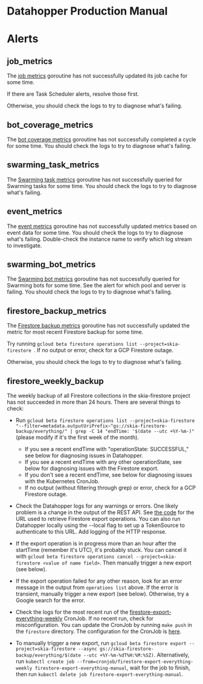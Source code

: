 Datahopper Production Manual
============================

Alerts
======

job_metrics
-----------

The [job
metrics](https://skia.googlesource.com/buildbot/+/master/datahopper/go/datahopper/jobs.go)
goroutine has not successfully updated its job cache for some time.

If there are Task Scheduler alerts, resolve those first.

Otherwise, you should check the logs to try to diagnose what's failing.


bot_coverage_metrics
--------------------

The [bot coverage
metrics](https://skia.googlesource.com/buildbot/+/master/datahopper/go/bot_metrics/bot_metrics.go)
goroutine has not successfully completed a cycle for some time. You should
check the logs to try to diagnose what's failing.


swarming_task_metrics
--------------------

The [Swarming task
metrics](https://skia.googlesource.com/buildbot/+/master/datahopper/go/swarming_metrics/tasks.go)
goroutine has not successfully queried for Swarming tasks for some time. You should
check the logs to try to diagnose what's failing.


event_metrics
-------------

The [event
metrics](https://skia.googlesource.com/buildbot/+/master/go/metrics2/events/events.go)
goroutine has not successfully updated metrics based on event data for some
time. You should check the logs to try to diagnose what's failing. Double-check
the instance name to verify which log stream to investigate.


swarming_bot_metrics
--------------------

The [Swarming bot
metrics](https://skia.googlesource.com/buildbot/+/master/datahopper/go/swarming_metrics/bots.go)
goroutine has not successfully queried for Swarming bots for some time. See the
alert for which pool and server is failing. You should check the logs to try
to diagnose what's failing.


firestore_backup_metrics
------------------------

The [Firestore backup
metrics](https://skia.googlesource.com/buildbot/+/master/datahopper/go/datahopper/firestore_backup_metrics.go)
goroutine has not successfully updated the metric for most recent Firestore
backup for some time.

Try running `gcloud beta firestore operations list --project=skia-firestore `. If
no output or error, check for a GCP Firestore outage.

Otherwise, you should check the logs to try to diagnose what's failing.


firestore_weekly_backup
------------------------

The weekly backup of all Firestore collections in the skia-firestore project
has not succeeded in more than 24 hours. There are several things to check:

 - Run `gcloud beta firestore operations list --project=skia-firestore
   "--filter=metadata.outputUriPrefix~^gs://skia-firestore-backup/everything/" |
   grep -C 14 "endTime: '$(date --utc +%Y-%m-)"` (please modify if it's the
   first week of the month).

   - If you see a recent endTime with "operationState: SUCCESSFUL," see below
     for diagnosing issues in Datahopper.
   - If you see a recent endTime with any other operationState, see below for
     diagnosing issues with the Firestore export.
   - If you don't see a recent endTime, see below for diagnosing issues with the
     Kubernetes CronJob.
   - If no output (without filtering through grep) or error, check for a GCP
     Firestore outage.

 - Check the Datahopper logs for any warnings or errors. One likely
   problem is a change in the output of the REST API. See [the
   code](https://skia.googlesource.com/buildbot/+/master/datahopper/go/datahopper/firestore_backup_metrics.go)
   for the URL used to retrieve Firestore export operations. You can also run
   Datahopper locally using the --local flag to set up a TokenSource to
   authenticate to this URL. Add logging of the HTTP response.

 - If the export operation is in progress more than an hour after the startTime
   (remember it's UTC), it's probably stuck. You can cancel it with `gcloud beta
   firestore operations cancel --project=skia-firestore <value of name
   field>`. Then manually trigger a new export (see below).

 - If the export operation failed for any other reason, look for an error
   message in the output from `operations list` above. If the error is
   transient, manually trigger a new export (see below). Otherwise, try a Google
   search for the error.

 - Check the logs for the most recent run of the
   [firestore-export-everything-weekly](https://console.cloud.google.com/kubernetes/cronjob/us-central1-a/skia-public/default/firestore-export-everything-weekly?project=skia-public&folder&organizationId=433637338589)
   CronJob. If no recent run, check for misconfiguration. You can update the
   CronJob by running `make push` in the `firestore` directory. The
   configuration for the CronJob is
   [here](https://skia.googlesource.com/skia-public-config/+/master/firestore-export-everything-weekly.yaml).

 - To manually trigger a new export, run `gcloud beta firestore export
   --project=skia-firestore --async gs://skia-firestore-backup/everything/$(date
   --utc +%Y-%m-%dT%H:%M:%SZ)`. Alternatively, run `kubectl create job
   --from=cronjob/firestore-export-everything-weekly
   firestore-export-everything-manual`, wait for the job to finish, then run
   `kubectl delete job firestore-export-everything-manual`.
